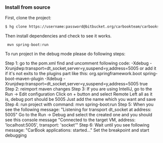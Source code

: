 ### Install from source

First, clone the project:

```bash
$ hg clone https://username:password@bitbucket.org/carbookteam/carbooksb
```

Then install dependencies and check to see it works.

```mvn
 mvn spring-boot:run
```

To run project in the debug mode please do following steps:

Step 1:
    go to the pom.xml
    find and uncomment following code:
        <jvmArguments>
            -Xdebug -Xrunjdwp:transport=dt_socket,server=y,suspend=y,address=5005
        </jvmArguments>
    or add it if it's not exits to the plugins part like this:
        <plugin>
            <groupId>org.springframework.boot</groupId>
            <artifactId>spring-boot-maven-plugin</artifactId>
            <configuration>
             <jvmArguments>
                    -Xdebug -Xrunjdwp:transport=dt_socket,server=y,suspend=y,address=5005
              </jvmArguments>
              <addResources>true</addResources>
            </configuration>
        </plugin>
Step 2:
    reimport maven changes
Step 3:
    If you are using IntelliJ, go to the Run -> Edit configuration
    Click on + button and select Remote
    Left all as it is, debug port should be 5005
    Just add the name which you want and save
Step 4:
    run project with command:
        mvn spring-boot:run
Step 5:
    When you see the following message:
        "Listening for transport dt_socket at address: 5005"
    Go to the Run -> Debug and select the created one and you should see this console message
        "Connected to the target VM, address: 'localhost:5005', transport: 'socket'"
Step 6:
    Wait until you see following message:
        "CarBook applications: started..."
    Set the breakpoint and start debugging